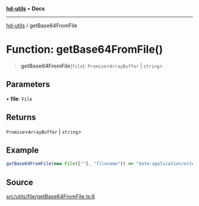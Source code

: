 [**hd-utils**](../README.md) • **Docs**

***

[hd-utils](../globals.md) / getBase64FromFile

# Function: getBase64FromFile()

> **getBase64FromFile**(`file`): `Promise`\<`ArrayBuffer` \| `string`\>

## Parameters

• **file**: `File`

## Returns

`Promise`\<`ArrayBuffer` \| `string`\>

## Example

```ts
getBase64FromFile(new File([""], "filename")) => "data:application/octet-stream;base64,"
```

## Source

[src/utils/file/getBase64FromFile.ts:6](https://github.com/AhmadHddad/h-utils/blob/8e9e542f98b1a43a336ce585dc8666b21b0e894d/src/utils/file/getBase64FromFile.ts#L6)
